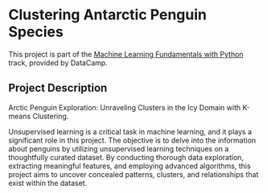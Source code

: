# Clustering Antarctic Penguin Species

This project is part of the [Machine Learning Fundamentals with Python](https://app.datacamp.com/learn/skill-tracks/machine-learning-fundamentals-with-python) track, provided by DataCamp.

## Project Description

Arctic Penguin Exploration: Unraveling Clusters in the Icy Domain with K-means Clustering.

Unsupervised learning is a critical task in machine learning, and it plays a significant role in this project. The objective is to delve into the information about penguins by utilizing unsupervised learning techniques on a thoughtfully curated dataset. By conducting thorough data exploration, extracting meaningful features, and employing advanced algorithms, this project aims to uncover concealed patterns, clusters, and relationships that exist within the dataset.
